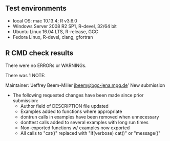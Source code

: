 ## Test environments
* local OS: mac 10.13.4; R v3.6.0
* Windows Server 2008 R2 SP1, R-devel, 32/64 bit
* Ubuntu Linux 16.04 LTS, R-release, GCC
* Fedora Linux, R-devel, clang, gfortran

## R CMD check results
There were no ERRORs or WARNINGs.

There was 1 NOTE:

  Maintainer: 'Jeffrey Beem-Miller <jbeem@bgc-jena.mpg.de>'
  New submission

* The following requested changes have been made since prior submission:
  * Author field of DESCRIPTION file updated
  * Examples added to functions where appropriate
  * dontrun calls in examples have been removed when unnecessary
  * donttest calls added to several examples with long run times
  * Non-exported functions w/ examples now exported
  * All calls to "cat()" replaced with "if(verbose) cat()" or "message()"
